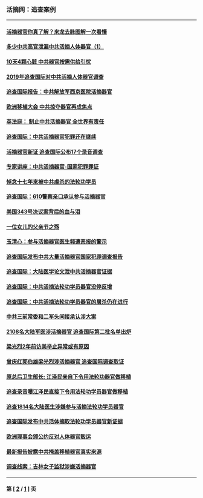 ### 活摘网：追查案例
---
#### [活摘器官你真了解？来龙去脉图解一次看懂](../../pages/nf5880/n13013820.md?01140430) 
#### [多少中共高官泄漏中共活摘人体器官（1）](../../pages/nf5880/n12671234.md?01140430) 
#### [10天4颗心脏 中共器官按需供给引忧](../../pages/nf5880/n12326366.md?01140430) 
#### [2019年追查国际对中共活摘人体器官调查](../../pages/nf5880/n11917733.md?01140430) 
#### [追查国际报告：中共解放军西京医院活摘器官](../../pages/nf5880/n11838359.md?01140430) 
#### [欧洲移植大会 中共掠夺器官再成焦点](../../pages/nf5880/n11538883.md?01140430) 
#### [英法庭： 制止中共活摘器官 全世界有责任](../../pages/nf5880/n11330691.md?01140430) 
#### [追查国际：中共活摘器官犯罪还在继续](../../pages/nf5880/n11218301.md?01140430) 
#### [活摘器官新证 追查国际公布17个录音调查](../../pages/nf5880/n10897744.md?01140430) 
#### [专家讲座：中共活摘器官-国家犯罪罪证](../../pages/nf5880/n8828153.md?01140430) 
#### [悼念十七年来被中共虐杀的法轮功学员](../../pages/nf5880/n8124823.md?01140430) 
#### [追查国际：610警察亲口承认参与活摘器官](../../pages/nf5880/n8109067.md?01140430) 
#### [美国343号决议案背后的血与泪](../../pages/nf5880/n8020684.md?01140430) 
#### [一位女儿的父亲节之殇](../../pages/nf5880/n8014122.md?01140430) 
#### [玉清心：参与活摘器官医生频遭恶报的警示](../../pages/nf5880/n4637546.md?01140430) 
#### [追查国际发布中共大量活摘器官国家犯罪调查报告](../../pages/nf5880/n4613428.md?01140430) 
#### [追查国际：大陆医学论文泄中共活摘器官证据](../../pages/nf5880/n4608794.md?01140430) 
#### [追查国际：中共活摘法轮功学员器官没停反增](../../pages/nf5880/n4584075.md?01140430) 
#### [追查国际：中共活摘法轮功学员器官的屠杀仍在进行](../../pages/nf5880/n4299154.md?01140430) 
#### [中共三前常委和二军头间接承认涉大案](../../pages/nf5880/n4286244.md?01140430) 
#### [2108名大陆军医涉活摘器官 追查国际第二批名单出炉](../../pages/nf5880/n4284769.md?01140430) 
#### [梁光烈2年前访美举止异常或有原因](../../pages/nf5880/n4279686.md?01140430) 
#### [曾庆红郭伯雄梁光烈涉活摘器官 追查国际调查取证](../../pages/nf5880/n4278462.md?01140430) 
#### [原总后卫生部长: 江泽民亲自下令用法轮功器官做移植](../../pages/nf5880/n4263864.md?01140430) 
#### [追查录音曝江泽民直接下令用法轮功学员器官做移植](../../pages/nf5880/n4261268.md?01140430) 
#### [追查1814名大陆医生涉嫌参与活摘法轮功学员器官](../../pages/nf5880/n4259055.md?01140430) 
#### [追查国际发布中共活体摘取法轮功学员器官新证据](../../pages/nf5880/n4258255.md?01140430) 
#### [欧洲理事会颁公约反对人体器官贩运](../../pages/nf5880/n4206955.md?01140430) 
#### [最新报告披露中共掩盖移植器官真实来源](../../pages/nf5880/n4140084.md?01140430) 
#### [调查线索：吉林女子监狱涉嫌活摘器官](../../pages/nf5880/n4044366.md?01140430) 

---
#### 第 [ [2](./2.md?01140430) / [1](./1.md?01140430) ] 页
